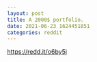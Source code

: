 ```yaml
--- 
layout: post 
title: A 2000$ portfolio. 
date: 2021-06-23 1624451851 
categories: reddit 
--- 
```

https://redd.it/o6by5j